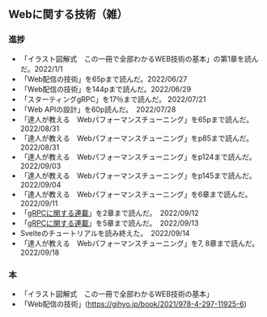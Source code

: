 ## Webに関する技術（雑）

### 進捗

- 「イラスト図解式　この一冊で全部わかるWEB技術の基本」の第1章を読んだ。2022/1/1
- 「Web配信の技術」を65pまで読んだ。2022/06/27
- 「Web配信の技術」を144pまで読んだ。2022/06/29
- 「スターティングgRPC」を17％まで読んだ。 2022/07/21
- 「Web APIの設計」を60p読んだ。　2022/07/28
- 「達人が教える　Webパフォーマンスチューニング」を65pまで読んだ。　2022/08/31
- 「達人が教える　Webパフォーマンスチューニング」をp85まで読んだ。　2022/08/31
- 「達人が教える　Webパフォーマンスチューニング」をp124まで読んだ。　2022/09/03
- 「達人が教える　Webパフォーマンスチューニング」をp145まで読んだ。　2022/09/04
- 「達人が教える　Webパフォーマンスチューニング」を6章まで読んだ。　2022/09/11
- 「[gRPCに関する連載](https://dev.to/techschoolguru/introduction-to-grpc-why-what-how-4194)」を2章まで読んだ。　2022/09/12
- 「[gRPCに関する連載](https://dev.to/techschoolguru/introduction-to-grpc-why-what-how-4194)」を5章まで読んだ。　2022/09/13
- Svelteのチュートリアルを読み終えた。　2022/09/14
- 「達人が教える　Webパフォーマンスチューニング」を7, 8章まで読んだ。　2022/09/18



### 本

- 「イラスト図解式　この一冊で全部わかるWEB技術の基本」
- 「Web配信の技術」(https://gihyo.jp/book/2021/978-4-297-11925-6)
